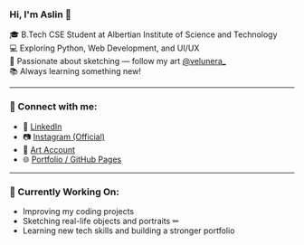 ### Hi, I'm Aslin 👋

🎓 B.Tech CSE Student at Albertian Institute of Science and Technology  
💻 Exploring Python, Web Development, and UI/UX  
🎨 Passionate about sketching — follow my art  [@velunera_](https://instagram.com/velunera_)  
📚 Always learning something new!

---

### 🔗 Connect with me:

- 💼 [LinkedIn](https://linkedin.com/in/aslinyesudas)
- 📷 [Instagram (Official)](https://instagram.com/aslinyesudas)
- 🎨 [Art Account](https://instagram.com/velunera_)
- 🌐 [Portfolio / GitHub Pages](https://aslinyesudas.github.io) 

---

### 📌 Currently Working On:
- Improving my coding projects
- Sketching real-life objects and portraits ✏
- Learning new tech skills and building a stronger portfolio
